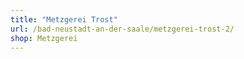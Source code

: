 ```yaml
---
title: "Metzgerei Trost"
url: /bad-neustadt-an-der-saale/metzgerei-trost-2/
shop: Metzgerei
---
```

